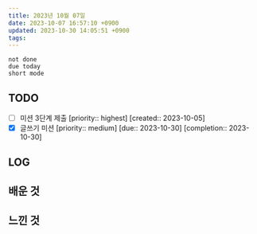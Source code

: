 ```yaml
---
title: 2023년 10월 07일
date: 2023-10-07 16:57:10 +0900
updated: 2023-10-30 14:05:51 +0900
tags: 
---
```


```tasks
not done 
due today
short mode
```

## TODO
- [ ] 미션 3단계 제출  [priority:: highest]  [created:: 2023-10-05]
- [x] 글쓰기 미션  [priority:: medium]  [due:: 2023-10-30]  [completion:: 2023-10-30]

## LOG

## 배운 것

## 느낀 것